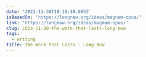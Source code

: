 ```yaml
---
date: '2023-11-30T19:19:10.000Z'
isBasedOn: 'https://longnow.org/ideas/magnum-opus/'
link: 'https://longnow.org/ideas/magnum-opus/'
slug: 2023-11-30-the-work-that-lasts-long-now
tags:
  - writing
title: The Work that Lasts - Long Now
---
```


